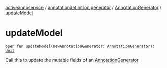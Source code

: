 [activeannoservice](../../index.md) / [annotationdefinition.generator](../index.md) / [AnnotationGenerator](index.md) / [updateModel](./update-model.md)

# updateModel

`open fun updateModel(newAnnotationGenerator: `[`AnnotationGenerator`](index.md)`): `[`Unit`](https://kotlinlang.org/api/latest/jvm/stdlib/kotlin/-unit/index.html)

Call this to update the mutable fields of an [AnnotationGenerator](index.md)

